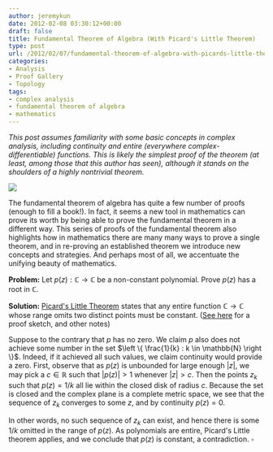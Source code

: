 ```yaml
---
author: jeremykun
date: 2012-02-08 03:30:12+00:00
draft: false
title: Fundamental Theorem of Algebra (With Picard's Little Theorem)
type: post
url: /2012/02/07/fundamental-theorem-of-algebra-with-picards-little-theorem/
categories:
- Analysis
- Proof Gallery
- Topology
tags:
- complex analysis
- fundamental theorem of algebra
- mathematics
---
```


_This post assumes familiarity with some basic concepts in complex analysis, including continuity and entire (everywhere complex-differentiable) functions. This is likely the simplest proof of the theorem (at least, among those that this author has seen), although it stands on the shoulders of a highly nontrivial theorem._

[![](http://jeremykun.files.wordpress.com/2012/01/fta-cover.jpg)
](http://jeremykun.files.wordpress.com/2012/01/fta-cover.jpg)

The fundamental theorem of algebra has quite a few number of proofs (enough to fill a book!). In fact, it seems a new tool in mathematics can prove its worth by being able to prove the fundamental theorem in a different way. This series of proofs of the fundamental theorem also highlights how in mathematics there are many many ways to prove a single theorem, and in re-proving an established theorem we introduce new concepts and strategies. And perhaps most of all, we accentuate the unifying beauty of mathematics.

**Problem:** Let $p(z): \mathbb{C} \to \mathbb{C}$ be a non-constant polynomial. Prove $p(z)$ has a root in $\mathbb{C}$.

**Solution:** [Picard's Little Theorem](http://en.wikipedia.org/wiki/Picard_theorem) states that any entire function $\mathbb{C} \to \mathbb{C}$ whose range omits two distinct points must be constant. ([See here](http://www.proofwiki.org/wiki/Picard%27s_Theorem#Proof_of_the_little_Picard_theorem_using_the_universal_cover_of_the_twice-punctured_plane) for a proof sketch, and other notes)

Suppose to the contrary that $p$ has no zero. We claim $p$ also does not achieve some number in the set $\left \{ \frac{1}{k} : k \in \mathbb{N} \right \}$. Indeed, if it achieved all such values, we claim continuity would provide a zero. First, observe that as $p(z)$ is unbounded for large enough $|z|$, we may pick a $c \in \mathbb{R}$ such that $|p(z)| > 1$ whenever $|z| > c$. Then the points $z_k$ such that $p(z) = 1/k$ all lie within the closed disk of radius $c$. Because the set is closed and the complex plane is a complete metric space, we see that the sequence of $z_k$ converges to some $z$, and by continuity $p(z) = 0$.

In other words, no such sequence of $z_k$ can exist, and hence there is some $1/k$ omitted in the range of $p(z)$. As polynomials are entire, Picard's Little theorem applies, and we conclude that $p(z)$ is constant, a contradiction. $\square$
